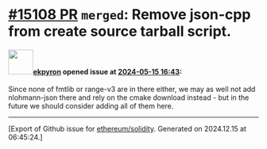# [\#15108 PR](https://github.com/ethereum/solidity/pull/15108) `merged`: Remove json-cpp from create source tarball script.

#### <img src="https://avatars.githubusercontent.com/u/1347491?v=4" width="50">[ekpyron](https://github.com/ekpyron) opened issue at [2024-05-15 16:43](https://github.com/ethereum/solidity/pull/15108):

Since none of fmtlib or range-v3 are in there either, we may as well not add nlohmann-json there and rely on the cmake download instead - but in the future we should consider adding all of them here.




-------------------------------------------------------------------------------



[Export of Github issue for [ethereum/solidity](https://github.com/ethereum/solidity). Generated on 2024.12.15 at 06:45:24.]

